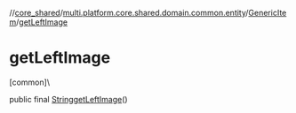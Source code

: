 //[core_shared](../../../index.md)/[multi.platform.core.shared.domain.common.entity](../index.md)/[GenericItem](index.md)/[getLeftImage](get-left-image.md)

# getLeftImage

[common]\

public final [String](https://docs.oracle.com/javase/8/docs/api/java/lang/String.html)[getLeftImage](get-left-image.md)()
